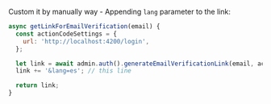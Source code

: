 Custom it by manually way - Appending `lang` parameter to the link:

```js
async getLinkForEmailVerification(email) {
  const actionCodeSettings = {
    url: 'http://localhost:4200/login',
  };

  let link = await admin.auth().generateEmailVerificationLink(email, actionCodeSettings);
  link += '&lang=es'; // this line

  return link;
}
```
